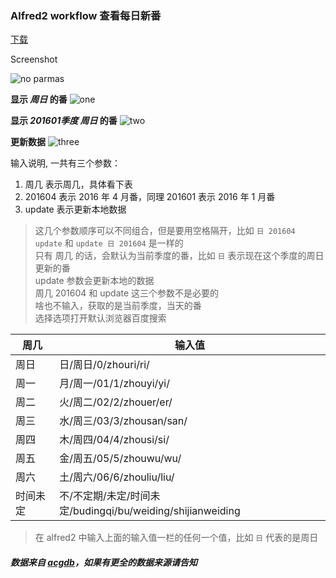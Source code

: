 ### Alfred2 workflow 查看每日新番

[下载](https://raw.githubusercontent.com/iamcco/bg.workflow/master/bg.alfredworkflow)

Screenshot

![no parmas](https://cloud.githubusercontent.com/assets/5492542/14499414/c37b7122-01d0-11e6-9d91-09cc1e2c6df3.png)

**显示 _周日_ 的番**
![one](https://cloud.githubusercontent.com/assets/5492542/14480876/ca41c478-015f-11e6-9820-4d2fd89d31b9.png)

**显示 _201601季度 周日_ 的番**
![two](https://cloud.githubusercontent.com/assets/5492542/14480881/d34ad726-015f-11e6-9d50-a7d628c3ac22.png)

**更新数据**
![three](https://cloud.githubusercontent.com/assets/5492542/14480884/ddfecd94-015f-11e6-90f9-15fe8cf5ef91.png)

输入说明, 一共有三个参数：

1. 周几 表示周几，具体看下表
2. 201604 表示 2016 年 4 月番，同理 201601 表示 2016 年 1 月番
3. update 表示更新本地数据

> 这几个参数顺序可以不同组合，但是要用空格隔开，比如 `日 201604 update` 和 `update 日 201604` 是一样的    
> 只有 周几 的话，会默认为当前季度的番，比如 `日` 表示现在这个季度的周日更新的番    
> update 参数会更新本地的数据    
> 周几 201604 和 update 这三个参数不是必要的    
> 啥也不输入，获取的是当前季度，当天的番    
> 选择选项打开默认浏览器百度搜索

周几     | 输入值
---------|-------
周日     | 日/周日/0/zhouri/ri/
周一     | 月/周一/01/1/zhouyi/yi/
周二     | 火/周二/02/2/zhouer/er/
周三     | 水/周三/03/3/zhousan/san/
周四     | 木/周四/04/4/zhousi/si/
周五     | 金/周五/05/5/zhouwu/wu/
周六     | 土/周六/06/6/zhouliu/liu/
时间未定 | 不/不定期/未定/时间未定/budingqi/bu/weiding/shijianweiding

> 在 alfred2 中输入上面的输入值一栏的任何一个值，比如 `日` 代表的是周日    

##### 数据来自 [acgdb](http://acgdb.com/)，如果有更全的数据来源请告知
